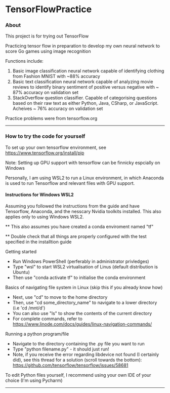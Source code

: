 # TensorFlowPractice
### About

This project is for trying out TensorFlow

Practicing tensor flow in preparation to develop my own neural network to score Go games using image recognition

Functions include:

1) Basic image classification neural network capable of identifying 
clothing from Fashion MNIST with ~88% accuracy
2) Basic text classification neural network capable of analyzing movie reviews to identify
binary sentiment of positive versus negative with ~ 87% accuracy on validation set
3) StackOverflow question classifier. Capable of categorising questions based on their raw text
as either Python, Java, CSharp, or JavaScript. Acheives ~ 76% accuracy on validation set

Practice problems were from tensorflow.org

---

### How to try the code for yourself
To set up your own tensorflow environment, see https://www.tensorflow.org/install/pip

Note: Setting up GPU support with tensorflow can be finnicky espcially on Windows

Personally, I am using WSL2 to run a Linux environment, in which Anaconda is used to run Tensorflow and relevant files
with GPU support.

#### Instructions for Windows WSL2

Assuming you followed the instructions from the guide and have Tensorflow, Anaconda, and the nesscary Nvidia toolkits installed.
This also applies only to using Windows WSL2. 

** This also assumes you have created a conda enviroment named "tf"

** Double check that all things are properly configured with the test specified in the installtion guide

Getting started
- Run Windows PowerShell (perferably in administrator privledges)
- Type "wsl" to start WSL2 virtualisation of Linus (default distribution is Ubuntu)
- Then use "conda activate tf" to initialise the conda environment

Basics of navigating file system in Linux (skip this if you already know how)
- Next, use "cd" to move to the home directory
- Then, use "cd some_directory_name" to navigate to a lower directory (i.e 'cd /mnt/d')
- You can also use "ls" to show the contents of the current directory
- For complete commands, refer to https://www.linode.com/docs/guides/linux-navigation-commands/ 

Running a python program/file
- Navigate to the directory containing the .py file you want to run
- Type "python filename.py" - it should just run!
- Note, if you receive the error regarding libdevice not found (I certainly did), see this thread for a solution
(scroll towards the bottom): https://github.com/tensorflow/tensorflow/issues/58681


To edit Python files yourself, I recommend using your own IDE of your choice (I'm using Pycharm)

---
